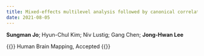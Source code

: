 ```yaml
---
title: Mixed-effects multilevel analysis followed by canonical correlation analysis is an effective fMRI tool for the investigation of idiosyncrasies
date: 2021-08-05
---
```


**Sungman Jo**; Hyun-Chul Kim; Niv Lustig; Gang Chen; **Jong-Hwan Lee**

{{<format bright-green>}}
Human Brain Mapping, Accepted
{{</format>}}

<!-- 
[[PubMed](https://) /
[Google Scholar](https://) /
[Journal Home](https://)]
-->
